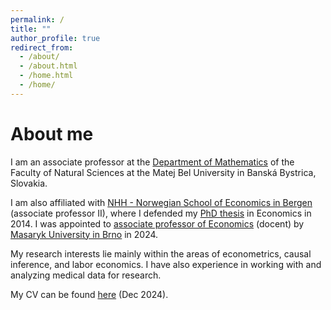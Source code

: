 ```yaml
---
permalink: /
title: ""
author_profile: true
redirect_from: 
  - /about/
  - /about.html
  - /home.html
  - /home/
---
```


About me
======

I am an associate professor at the [Department of Mathematics](https://www.umbmath.sk/) of the Faculty of Natural Sciences at the Matej Bel University in Banská Bystrica, Slovakia. 

I am also affiliated with [NHH - Norwegian School of Economics in Bergen](https://www.nhh.no/en/employees/faculty/lukas-laffers/) (associate professor II), where I defended my [PhD thesis](https://lukaslaffers.github.io/files/Dissertation+Laffers.pdf) in Economics in 2014. I was appointed to [associate professor of Economics](https://www.muni.cz/en/people/518234-lukas-laffers/qualifications) (docent) by [Masaryk University in Brno](https://www.econ.muni.cz/en) in 2024. 

My research interests lie mainly within the areas of econometrics, causal inference, and labor economics. I have also experience in working with and analyzing medical data for research.

My CV can be found [here](https://lukaslaffers.github.io/files/CV_Laffers_eng.pdf) (Dec 2024).
